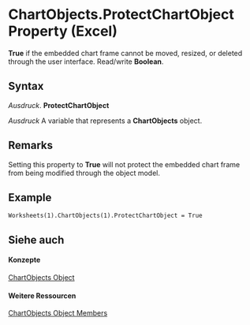 
# ChartObjects.ProtectChartObject Property (Excel)

 **True** if the embedded chart frame cannot be moved, resized, or deleted through the user interface. Read/write **Boolean**.


## Syntax

 _Ausdruck_. **ProtectChartObject**

 _Ausdruck_ A variable that represents a **ChartObjects** object.


## Remarks

Setting this property to  **True** will not protect the embedded chart frame from being modified through the object model.


## Example


```
Worksheets(1).ChartObjects(1).ProtectChartObject = True
```


## Siehe auch


#### Konzepte


[ChartObjects Object](67cf2d82-ed9b-b23d-836f-19b106bcc5ed.md)
#### Weitere Ressourcen


[ChartObjects Object Members](http://msdn.microsoft.com/library/9b6cdfd7-0926-fff0-ecc1-ce1cef00ebee%28Office.15%29.aspx)